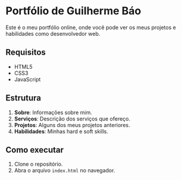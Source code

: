 # Portfólio de Guilherme Báo

Este é o meu portfólio online, onde você pode ver os meus projetos e habilidades como desenvolvedor web.

## Requisitos

- HTML5
- CSS3
- JavaScript

## Estrutura

1. **Sobre**: Informações sobre mim.
2. **Serviços**: Descrição dos serviços que ofereço.
3. **Projetos**: Alguns dos meus projetos anteriores.
4. **Habilidades**: Minhas hard e soft skills.

## Como executar

1. Clone o repositório.
2. Abra o arquivo `index.html` no navegador.
